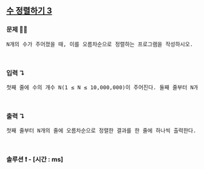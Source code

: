## [수 정렬하기 3](https://www.acmicpc.net/problem/10989)

### 문제 🤨❔

<pre>
N개의 수가 주어졌을 때, 이를 오름차순으로 정렬하는 프로그램을 작성하시오.
</pre>

<br>

### 입력 ↴

<pre>
첫째 줄에 수의 개수 N(1 ≤ N ≤ 10,000,000)이 주어진다. 둘째 줄부터 N개의 줄에는 수가 주어진다. 이 수는 10,000보다 작거나 같은 자연수이다.
</pre>

<br>

### 출력 ↴

<pre>
첫째 줄부터 N개의 줄에 오름차순으로 정렬한 결과를 한 줄에 하나씩 출력한다.
</pre>

<br>

### 솔루션 ❗️ - [시간 : ms]

```js

```
